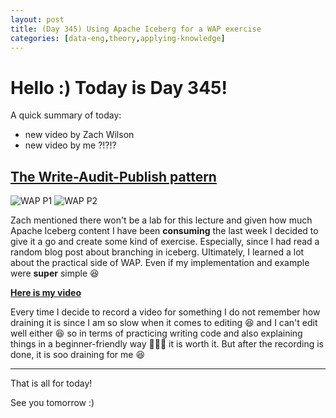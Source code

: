 ```yaml
---
layout: post
title: (Day 345) Using Apache Iceberg for a WAP exercise
categories: [data-eng,theory,applying-knowledge]
---
```


# Hello :) Today is Day 345!
A quick summary of today:
* new video by Zach Wilson
* new video by me ?!?!?

## [The Write-Audit-Publish pattern](https://www.youtube.com/watch?v=ja7VOqDVkuo)

![WAP P1](https://github.com/user-attachments/assets/480e6de7-a9d5-46f9-8c96-a94c4ed6909f)
![WAP P2](https://github.com/user-attachments/assets/ce27521f-05d3-4afa-91e6-78585cc98244)

Zach mentioned there won't be a lab for this lecture and given how much Apache Iceberg content I have been **consuming** the last week I decided to give it a go and create some kind of exercise. Especially, since I had read a random blog post about branching in iceberg. Ultimately, I learned a lot about the practical side of WAP. Even if my implementation and example were **super** simple 😆

**[Here is my video](https://www.youtube.com/watch?v=CzkBkwv1Llc)**

Every time I decide to record a video for something I do not remember how draining it is since I am so slow when it comes to editing 😆 and I can't edit well either 😆 so in terms of practicing writing code and also explaining things in a beginner-friendly way 💯💯💯 it is worth it. But after the recording is done, it is soo draining for me 😆

---

That is all for today!

See you tomorrow :)

